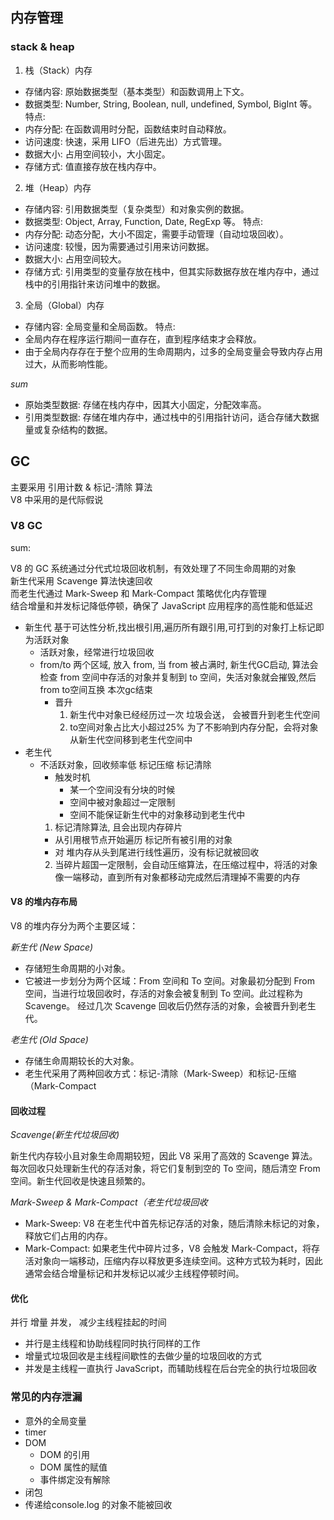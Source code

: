 

## 内存管理


### stack & heap

1. 栈（Stack）内存
  - 存储内容: 原始数据类型（基本类型）和函数调用上下文。
  - 数据类型: Number, String, Boolean, null, undefined, Symbol, BigInt 等。
特点:
  - 内存分配: 在函数调用时分配，函数结束时自动释放。
  - 访问速度: 快速，采用 LIFO（后进先出）方式管理。
  - 数据大小: 占用空间较小，大小固定。
  - 存储方式: 值直接存放在栈内存中。

2. 堆（Heap）内存
  - 存储内容: 引用数据类型（复杂类型）和对象实例的数据。
  - 数据类型: Object, Array, Function, Date, RegExp 等。
特点:
  - 内存分配: 动态分配，大小不固定，需要手动管理（自动垃圾回收）。
  - 访问速度: 较慢，因为需要通过引用来访问数据。
  - 数据大小: 占用空间较大。
  - 存储方式: 引用类型的变量存放在栈中，但其实际数据存放在堆内存中，通过栈中的引用指针来访问堆中的数据。

3. 全局（Global）内存
  - 存储内容: 全局变量和全局函数。
特点:
  - 全局内存在程序运行期间一直存在，直到程序结束才会释放。
  - 由于全局内存存在于整个应用的生命周期内，过多的全局变量会导致内存占用过大，从而影响性能。


*sum*
- 原始类型数据: 存储在栈内存中，因其大小固定，分配效率高。
- 引用类型数据: 存储在堆内存中，通过栈中的引用指针访问，适合存储大数据量或复杂结构的数据。


## GC

主要采用 引用计数 & 标记-清除 算法  
V8 中采用的是代际假说

### V8 GC

sum:

V8 的 GC 系统通过分代式垃圾回收机制，有效处理了不同生命周期的对象  
新生代采用 Scavenge 算法快速回收  
而老生代通过 Mark-Sweep 和 Mark-Compact 策略优化内存管理  
结合增量和并发标记降低停顿，确保了 JavaScript 应用程序的高性能和低延迟

- 新生代 基于可达性分析,找出根引用,遍历所有跟引用,可打到的对象打上标记即为活跃对象
  - 活跃对象，经常进行垃圾回收
  - from/to 两个区域, 放入 from, 当 from 被占满时, 新生代GC启动, 算法会检查 from 空间中存活的对象并复制到 to 空间，失活对象就会摧毁,然后from to空间互换 本次gc结束
    - 晋升 
      1. 新生代中对象已经经历过一次 垃圾会送， 会被晋升到老生代空间
      2. to空间对象占比大小超过25% 为了不影响到内存分配，会将对象从新生代空间移到老生代空间中
- 老生代
    - 不活跃对象，回收频率低 标记压缩 标记清除
      - 触发时机
        - 某一个空间没有分块的时候
        - 空间中被对象超过一定限制  
        - 空间不能保证新生代中的对象移动到老生代中
      1. 标记清除算法, 且会出现内存碎片
        - 从引用根节点开始遍历 标记所有被引用的对象
        - 对 堆内存从头到尾进行线性遍历，没有标记就被回收
      2. 当碎片超国一定限制，会自动压缩算法，在压缩过程中，将活的对象像一端移动，直到所有对象都移动完成然后清理掉不需要的内存


#### V8 的堆内存布局
V8 的堆内存分为两个主要区域：

*新生代 (New Space)*

- 存储短生命周期的小对象。 
- 它被进一步划分为两个区域：From 空间和 To 空间。对象最初分配到 From 空间，当进行垃圾回收时，存活的对象会被复制到 To 空间。此过程称为Scavenge。
经过几次 Scavenge 回收后仍然存活的对象，会被晋升到老生代。

*老生代 (Old Space)*
- 存储生命周期较长的大对象。
- 老生代采用了两种回收方式：标记-清除（Mark-Sweep）和标记-压缩（Mark-Compact

#### 回收过程 
*Scavenge(新生代垃圾回收)*

新生代内存较小且对象生命周期较短，因此 V8 采用了高效的 Scavenge 算法。每次回收只处理新生代的存活对象，将它们复制到空的 To 空间，随后清空 From 空间。新生代回收是快速且频繁的。

*Mark-Sweep & Mark-Compact（老生代垃圾回收*
- Mark-Sweep: V8 在老生代中首先标记存活的对象，随后清除未标记的对象，释放它们占用的内存。
- Mark-Compact: 如果老生代中碎片过多，V8 会触发 Mark-Compact，将存活对象向一端移动，压缩内存以释放更多连续空间。这种方式较为耗时，因此通常会结合增量标记和并发标记以减少主线程停顿时间。

#### 优化 

并行 增量 并发， 减少主线程挂起的时间
  - 并行是主线程和协助线程同时执行同样的工作
  - 增量式垃圾回收是主线程间歇性的去做少量的垃圾回收的方式
  - 并发是主线程一直执行 JavaScript，而辅助线程在后台完全的执行垃圾回收

### 常见的内存泄漏

- 意外的全局变量
- timer
- DOM
  - DOM 的引用
  - DOM 属性的赋值
  - 事件绑定没有解除
- 闭包
- 传递给console.log 的对象不能被回收

